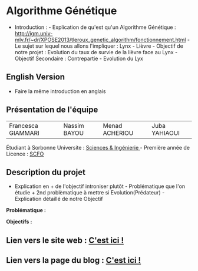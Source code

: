 # Algorithme Génétique 

   - Introduction :
	- Explication de qu'est qu'un Algorithme Génétique : http://igm.univ-mlv.fr/~dr/XPOSE2013/tleroux_genetic_algorithm/fonctionnement.html
	- Le sujet sur lequel nous allons l'impliquer : Lynx - Lièvre
	- Objectif de notre projet : Evolution du taux de survie de la lièvre face au Lynx
	- Objectif Secondaire : Contrepartie - Evolution du Lyx
	
## English Version 
  - Faire la même introduction en anglais

## Présentation de l'équipe

<table>
    <tr>
        <td>Francesca GIAMMARI</td>
        <td>Nassim BAYOU</td>
        <td>Menad ACHERIOU</td>
        <td>Juba YAHIAOUI</td>
    </tr>
</table>

Étudiant à Sorbonne Universite : <a href="https://www.sorbonne-universite.fr/#Sciences%20&%20Ing%C3%A9nierie"> Sciences & Ingénierie </a> - Première année de Licence : <a href="https://sciences.sorbonne-universite.fr/formation-sciences/offre-de-formation/licences/cycle-dintegration-l1/portail-sciences-formelles"> SCFO </a>

## Description du projet
  - Explication en + de l'objectif introniser plutôt
		- Problématique que l'on étudie + 2nd problèmatique à mettre si Evolution(Prédateur)
		- Explication détaillé de notre Objectif

**Problématique :** 

**Objectifs :** 

## Lien vers le site web : <a href="https://are-dynamic-2024-g4.github.io/algo-genetique/"> C'est ici ! </a>

## Lien vers la page du blog : <a href="https://are-dynamic-2024-g4.github.io/algo-genetique/blog"> C'est ici !</a>
